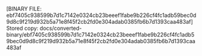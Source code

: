 [BINARY FILE: ebf7405c938599b7d1c7142e0324cb23beeef1fabe9b226cf4fc1adb59bec0d9d8c9f219d932b5a71e8f45f2cb2fd0e304adab0385fb6b7d1393caa483af]
Stored copy: docs/converted-binary/ebf7405c938599b7d1c7142e0324cb23beeef1fabe9b226cf4fc1adb59bec0d9d8c9f219d932b5a71e8f45f2cb2fd0e304adab0385fb6b7d1393caa483af
